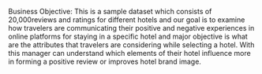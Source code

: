 
<P- Hotel Rating Classification >

Business Objective:
	This is a sample dataset which consists of 20,000reviews and ratings for different hotels and our goal is to examine how travelers are communicating their positive and negative experiences in online platforms for staying in a specific hotel and major objective is what are the attributes that travelers are considering while selecting a hotel. With this manager can understand which elements of their hotel influence more in forming a positive review or improves hotel brand image.

